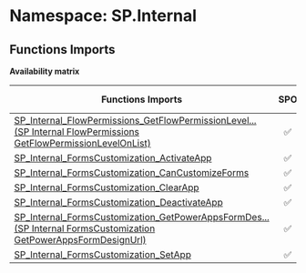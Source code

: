 # Namespace: SP.Internal

## Functions Imports

**Availability matrix**

Functions Imports | SPO | SP 2019 | SP 2016 | SP 2013
----------|:---:|:-------:|:-------:|:-------:
[<span title="SP_Internal_FlowPermissions_GetFlowPermissionLevelOnList">SP_Internal_FlowPermissions_GetFlowPermissionLevel...</span> (SP Internal FlowPermissions GetFlowPermissionLevelOnList)](./Functions/SP_Internal_FlowPermissions_GetFlowPermissionLevelOnList.md) | ✅ | ✅ | ❌ | ❌
[SP_Internal_FormsCustomization_ActivateApp](./Functions/SP_Internal_FormsCustomization_ActivateApp.md) | ✅ | ✅ | ❌ | ❌
[SP_Internal_FormsCustomization_CanCustomizeForms](./Functions/SP_Internal_FormsCustomization_CanCustomizeForms.md) | ✅ | ✅ | ❌ | ❌
[SP_Internal_FormsCustomization_ClearApp](./Functions/SP_Internal_FormsCustomization_ClearApp.md) | ✅ | ✅ | ❌ | ❌
[SP_Internal_FormsCustomization_DeactivateApp](./Functions/SP_Internal_FormsCustomization_DeactivateApp.md) | ✅ | ✅ | ❌ | ❌
[<span title="SP_Internal_FormsCustomization_GetPowerAppsFormDesignUrl">SP_Internal_FormsCustomization_GetPowerAppsFormDes...</span> (SP Internal FormsCustomization GetPowerAppsFormDesignUrl)](./Functions/SP_Internal_FormsCustomization_GetPowerAppsFormDesignUrl.md) | ✅ | ✅ | ❌ | ❌
[SP_Internal_FormsCustomization_SetApp](./Functions/SP_Internal_FormsCustomization_SetApp.md) | ✅ | ✅ | ❌ | ❌